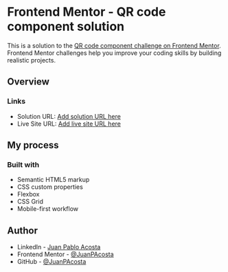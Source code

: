 # Frontend Mentor - QR code component solution

This is a solution to the [QR code component challenge on Frontend Mentor](https://www.frontendmentor.io/challenges/qr-code-component-iux_sIO_H). Frontend Mentor challenges help you improve your coding skills by building realistic projects.

## Overview

### Links

-   Solution URL: [Add solution URL here](https://github.com/JuanPAcosta/Frontmentor-qrcode)
-   Live Site URL: [Add live site URL here](https://juanpacosta.github.io/Frontmentor-qrcode/)

## My process

### Built with

-   Semantic HTML5 markup
-   CSS custom properties
-   Flexbox
-   CSS Grid
-   Mobile-first workflow

## Author

-   LinkedIn - [Juan Pablo Acosta](https://www.linkedin.com/in/juanpa-acosta-cardenas/)
-   Frontend Mentor - [@JuanPAcosta](https://www.frontendmentor.io/profile/JuanPAcosta)
-   GitHub - [@JuanPAcosta](https://github.com/JuanPAcosta)
